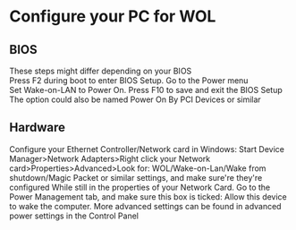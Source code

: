 # Configure your PC for WOL
## BIOS
  These steps might differ depending on your BIOS  
  Press F2 during boot to enter BIOS Setup. Go to the Power menu  
  Set Wake-on-LAN to Power On. Press F10 to save and exit the BIOS Setup  
  The option could also be named Power On By PCI Devices or similar  
## Hardware
  
  Configure your Ethernet Controller/Network card in Windows:
  Start Device Manager>Network Adapters>Right click your Network card>Properties>Advanced>Look for:
  WOL/Wake-on-Lan/Wake from shutdown/Magic Packet or similar settings, and make sure're they're configured
  While still in the properties of your Network Card. Go to the Power Management tab, and make sure this box is ticked:
  Allow this device to wake the computer. More advanced settings can be found in advanced power settings in the Control Panel
